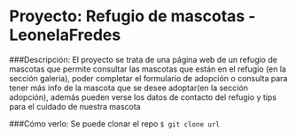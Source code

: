 # Proyecto: Refugio de mascotas - LeonelaFredes

###Descripción:
El proyecto se trata de una página web de un refugio de mascotas que permite consultar las mascotas que están en el refugio (en la sección galeria), poder completar el formulario de adopción o consulta para tener más info de la mascota que se desee adoptar(en la sección adopción), además pueden verse los datos de contacto del refugio y tips para el cuidado de nuestra mascota

###Cómo verlo:
Se puede clonar el repo
`$ git clone url`
